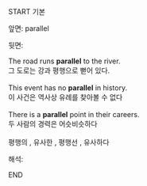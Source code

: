 START
기본

앞면:
parallel


뒷면:
<div>The road runs <strong>parallel</strong> to the river. </div><div><div>그 도로는 강과 평행으로 뻗어 있다.</div></div><div><br></div><div><div>This event has no <strong>parallel</strong> in history. </div><div><div>이 사건은 역사상 유례를 찾아볼 수 없다</div></div></div><div><br></div><div><div>There is a <strong>parallel</strong> point in their careers. </div><div><div>두 사람의 경력은 어슷비슷하다</div></div></div><div><br></div><div>평행의 , 유사한 , 평행선 , 유사하다</div>


해석:

END